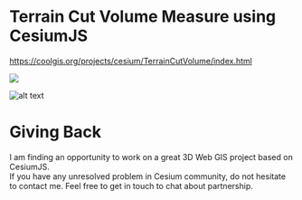 # Terrain Cut Volume Measure using CesiumJS    

https://coolgis.org/projects/cesium/TerrainCutVolume/index.html

[![](http://img.youtube.com/vi/EAJTSKiGNTY/0.jpg)](http://www.youtube.com/watch?v=EAJTSKiGNTY "")

![alt text](https://raw.githubusercontent.com/3DGISKing/Cesium_TerrainCutVolumeMeasurer/master/Screenshot_2.png?raw=true)

# Giving Back
I am finding an opportunity to work on a great 3D Web GIS project based on CesiumJS.        
If you have any unresolved problem in Cesium community, do not hesitate to contact me.
Feel free to get in touch to chat about partnership.  
